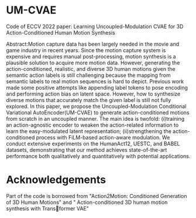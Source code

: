 # UM-CVAE

Code of ECCV 2022 paper: Learning Uncoupled-Modulation CVAE for 3D Action-Conditioned Human Motion Synthesis

Abstract:Motion capture data has been largely needed in the movie and game industry in recent years. Since the motion capture system is expensive and requires manual post-processing, motion synthesis is a plausible solution to acquire more motion data. However, generating the action-conditioned, realistic, and diverse 3D human motions given the semantic action labels is still challenging because the mapping from semantic labels to real motion sequences is hard to depict. Previous work made some positive attempts like appending label tokens to pose encoding and performing action bias on latent space. However, how to synthesize diverse motions that accurately match the given label is still not fully explored. In this paper, we propose the Uncoupled-Modulation Conditional Variational AutoEncoder(UM-CVAE) to generate action-conditioned motions from scratch in an uncoupled manner. The main idea is twofold: (i)training an action-agnostic encoder to weaken the action-related information to learn the easy-modulated latent representation; (ii)strengthening the action-conditioned process with FiLM-based action-aware modulation. We conduct extensive experiments on the HumanAct12, UESTC, and BABEL datasets, demonstrating that our method achieves state-of-the-art performance both qualitatively and quantitatively with potential applications.

# Acknowledgements

Part of the code is borrowed from "Action2Motion: Conditioned Generation of 3D Human Motions" and " Action-conditioned 3D human motion synthesis with Transformer VAE"
